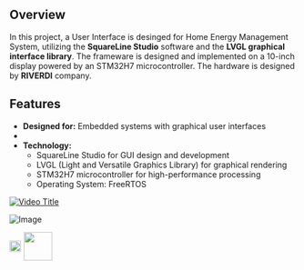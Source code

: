 ## Overview
In this project, a User Interface is desinged for Home Energy Management System, utilizing the **SquareLine Studio** software and the **LVGL graphical interface library**. The frameware is designed and implemented on a 10-inch display powered by an STM32H7 microcontroller. The hardware is designed by **RIVERDI** company.

## Features
- **Designed for:** Embedded systems with graphical user interfaces
- 
- **Technology:**
  - SquareLine Studio for GUI design and development
  - LVGL (Light and Versatile Graphics Library) for graphical rendering
  - STM32H7 microcontroller for high-performance processing
  - Operating System: FreeRTOS

[![Video Title](https://img.youtube.com/vi/o3UrxQO1nyc/0.jpg)](https://youtu.be/watch?v=o3UrxQO1nyc)

![Image](https://github.com/user-attachments/assets/8f4e47a3-e3ff-4402-86d0-6b81c5012c85)

<div style="display: inline-flex; align-items: center;">
  <!-- Video Thumbnail -->
  <a href="https://www.youtube.com/watch?v=o3UrxQO1nyc" target="_blank" style="display: inline-block;">
    <img src="https://img.youtube.com/vi/o3UrxQO1nyc/0.jpg" style="width: 100%; display: block;">
  </a>

  <!-- Play Button -->
  <a href="https://www.youtube.com//watch?v=o3UrxQO1nyc" target="_blank" style="display: inline-block;">
    <img src="https://upload.wikimedia.org/wikipedia/commons/b/b8/YouTube_play_button_icon_%282013%E2%80%932017%29.svg" 
         style="width: 50px; height: auto; margin-left: 5px;">
  </a>
</div>
